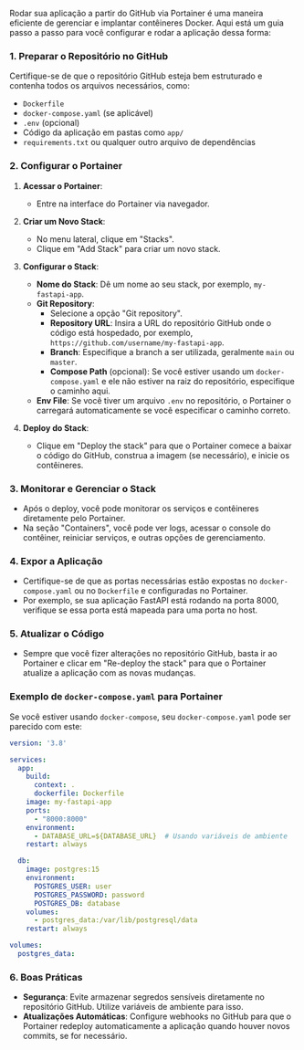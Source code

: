 Rodar sua aplicação a partir do GitHub via Portainer é uma maneira eficiente de gerenciar e implantar contêineres Docker. Aqui está um guia passo a passo para você configurar e rodar a aplicação dessa forma:

### 1. **Preparar o Repositório no GitHub**

Certifique-se de que o repositório GitHub esteja bem estruturado e contenha todos os arquivos necessários, como:

- `Dockerfile`
- `docker-compose.yaml` (se aplicável)
- `.env` (opcional)
- Código da aplicação em pastas como `app/`
- `requirements.txt` ou qualquer outro arquivo de dependências

### 2. **Configurar o Portainer**

1. **Acessar o Portainer**:
   - Entre na interface do Portainer via navegador.

2. **Criar um Novo Stack**:
   - No menu lateral, clique em "Stacks".
   - Clique em "Add Stack" para criar um novo stack.

3. **Configurar o Stack**:
   - **Nome do Stack**: Dê um nome ao seu stack, por exemplo, `my-fastapi-app`.
   - **Git Repository**:
     - Selecione a opção "Git repository".
     - **Repository URL**: Insira a URL do repositório GitHub onde o código está hospedado, por exemplo, `https://github.com/username/my-fastapi-app`.
     - **Branch**: Especifique a branch a ser utilizada, geralmente `main` ou `master`.
     - **Compose Path** (opcional): Se você estiver usando um `docker-compose.yaml` e ele não estiver na raiz do repositório, especifique o caminho aqui.
   - **Env File**: Se você tiver um arquivo `.env` no repositório, o Portainer o carregará automaticamente se você especificar o caminho correto.

4. **Deploy do Stack**:
   - Clique em "Deploy the stack" para que o Portainer comece a baixar o código do GitHub, construa a imagem (se necessário), e inicie os contêineres.

### 3. **Monitorar e Gerenciar o Stack**

- Após o deploy, você pode monitorar os serviços e contêineres diretamente pelo Portainer.
- Na seção "Containers", você pode ver logs, acessar o console do contêiner, reiniciar serviços, e outras opções de gerenciamento.

### 4. **Expor a Aplicação**

- Certifique-se de que as portas necessárias estão expostas no `docker-compose.yaml` ou no `Dockerfile` e configuradas no Portainer.
- Por exemplo, se sua aplicação FastAPI está rodando na porta 8000, verifique se essa porta está mapeada para uma porta no host.

### 5. **Atualizar o Código**

- Sempre que você fizer alterações no repositório GitHub, basta ir ao Portainer e clicar em "Re-deploy the stack" para que o Portainer atualize a aplicação com as novas mudanças.

### Exemplo de `docker-compose.yaml` para Portainer

Se você estiver usando `docker-compose`, seu `docker-compose.yaml` pode ser parecido com este:

```yaml
version: '3.8'

services:
  app:
    build: 
      context: .
      dockerfile: Dockerfile
    image: my-fastapi-app
    ports:
      - "8000:8000"
    environment:
      - DATABASE_URL=${DATABASE_URL}  # Usando variáveis de ambiente
    restart: always

  db:
    image: postgres:15
    environment:
      POSTGRES_USER: user
      POSTGRES_PASSWORD: password
      POSTGRES_DB: database
    volumes:
      - postgres_data:/var/lib/postgresql/data
    restart: always

volumes:
  postgres_data:
```

### 6. **Boas Práticas**

- **Segurança**: Evite armazenar segredos sensíveis diretamente no repositório GitHub. Utilize variáveis de ambiente para isso.
- **Atualizações Automáticas**: Configure webhooks no GitHub para que o Portainer redeploy automaticamente a aplicação quando houver novos commits, se for necessário.

